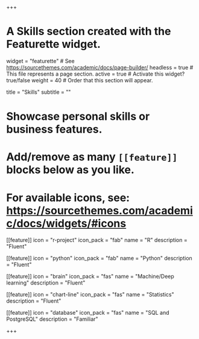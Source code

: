 +++
# A Skills section created with the Featurette widget.
widget = "featurette"  # See https://sourcethemes.com/academic/docs/page-builder/
headless = true  # This file represents a page section.
active = true  # Activate this widget? true/false
weight = 40  # Order that this section will appear.

title = "Skills"
subtitle = ""

# Showcase personal skills or business features.
# 
# Add/remove as many `[[feature]]` blocks below as you like.
# 
# For available icons, see: https://sourcethemes.com/academic/docs/widgets/#icons

[[feature]]
  icon = "r-project"
  icon_pack = "fab"
  name = "R"
  description = "Fluent"

[[feature]]
  icon = "python"
  icon_pack = "fab"
  name = "Python"
  description = "Fluent"

[[feature]]
  icon = "brain"
  icon_pack = "fas"
  name = "Machine/Deep learning"
  description = "Fluent"
  
[[feature]]
  icon = "chart-line"
  icon_pack = "fas"
  name = "Statistics"
  description = "Fluent"  
  
[[feature]]
  icon = "database"
  icon_pack = "fas"
  name = "SQL and PostgreSQL"
  description = "Familiar"  
  


+++
